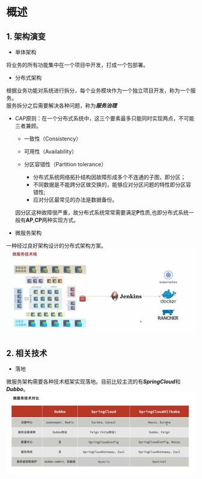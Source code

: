 # 概述

## 1. 架构演变

- 单体架构

 将业务的所有功能集中在一个项目中开发，打成一个包部署。

- 分布式架构

 根据业务功能对系统进行拆分，每个业务模块作为一个独立项目开发，称为一个服务。<br>
 服务拆分之后需要解决各种问题，称为***服务治理***

- CAP原则：在一个分布式系统中，这三个要素最多只能同时实现两点，不可能三者兼顾。
  - 一致性（Consistency）
  - 可用性（Availability）
  - 分区容错性（Partition tolerance）
  
    - 分布式系统网络拓扑结构因故障形成多个不连通的子图，即分区；
    - 不同数据是不能跨分区做交换的，能够应对分区问题的特性即分区容错性;
    - 应对分区最常见的办法是数据备份。

  因分区这种故障很严重，故分布式系统常常需要满足**P**性质,也即分布式系统一般有**AP**,**CP**两种实现方式。

- 微服务架构

 一种经过良好架构设计的分布式架构方案。
 ![参考图](../../_static/img/microservice.png)

## 2. 相关技术

- 落地

 微服务架构需要各种技术框架实现落地。目前比较主流的有***SpringCloud***和***Dubbo***。
 ![对比图](../../_static/img/springcloudcompare.png)
